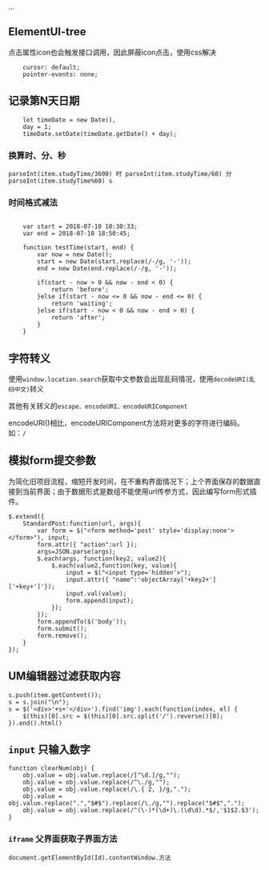 ...

## ElementUI-tree
点击属性icon也会触发接口调用，因此屏蔽icon点击，使用css解决

```
    cursor: default;
    pointer-events: none;

```



## 记录第N天日期

```  
    let timeDate = new Date(),
    day = 1;
    timeDate.setDate(timeDate.getDate() + day);

```


### 换算时、分、秒

``` parseInt(item.studyTime/3600) 时 parseInt(item.studyTime/60) 分 parseInt(item.studyTime%60) s ```


### 时间格式减法

```

	var start = 2018-07-10 10:30:33;
	var end = 2018-07-10 18:50:45;

	function testTime(start, end) {
		var now = new Date();
		start = new Date(start.replace(/-/g, '-'));
		end = new Date(end.replace(/-/g, '-'));

		if(start - now > 0 && now - end < 0) {
			return 'before';
		}else if(start - now <= 0 && now - end <= 0) {
			return 'waiting';
		}else if(start - now < 0 && now - end > 0) {
			return 'after';
		}
	}

```


## 字符转义

使用`window.location.search`获取中文参数会出现乱码情况，使用`decodeURI(乱码中文)`转义

其他有关转义的`escape、encodeURI、encodeURIComponent`

encodeURI()相比，encodeURIComponent方法将对更多的字符进行编码。如：`/`


## 模拟form提交参数

为简化旧项目流程，缩短开发时间，在不重构界面情况下；上个界面保存的数据直接到当前界面；由于数据形式是数组不能使用url传参方式，因此编写form形式插件。

```
$.extend({
	StandardPost:function(url, args){
		var form = $("<form method='post' style='display:none'></form>"), input;
		form.attr({ "action":url });
		args=JSON.parse(args);
		$.each(args, function(key2, value2){
			$.each(value2,function(key, value){
				input = $("<input type='hidden'>");
				input.attr({ "name":'objectArray['+key2+']['+key+']'});
				input.val(value);
				form.append(input);
			});
		});
		form.appendTo($('body'));
		form.submit();
		form.remove();
	}
});

```


## UM编辑器过滤获取内容

```
s.push(item.getContent());
s = s.join("\n");
s = $('<div>'+s+'</div>').find('img').each(function(index, el) {
    $(this)[0].src = $(this)[0].src.split('/').reverse()[0];
}).end().html()

```

## `input` 只输入数字

	function clearNum(obj) {
		obj.value = obj.value.replace(/[^\d.]/g,"");
		obj.value = obj.value.replace(/^\./g,"");
		obj.value = obj.value.replace(/\.{ 2, }/g,".");
		obj.value = obj.value.replace(".","$#$").replace(/\./g,"").replace("$#$",".");
		obj.value = obj.value.replace(/^(\-)*(\d+)\.(\d\d).*$/,'$1$2.$3');
	}

### `iframe` 父界面获取子界面方法

```
document.getElementById(Id).contentWindow.方法

```

